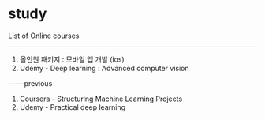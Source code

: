 # study

List of Online courses

-----
1. 올인원 패키지 : 모바일 앱 개발 (ios)
1. Udemy - Deep learning : Advanced computer vision


-----previous
1. Coursera - Structuring Machine Learning Projects
2. Udemy - Practical deep learning


